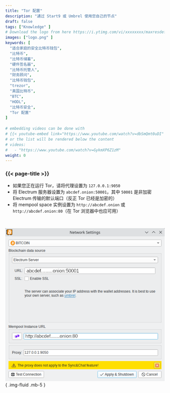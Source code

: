 ```yaml
---
title: "Tor 配置"
description: "通过 Start9 或 Umbrel 使用您自己的节点"
draft: false
tags: ["Knowledge" ]
# Download the logo from here https://i.ytimg.com/vi/xxxxxxxx/maxresdefault.jpg
images: ["logo.png" ]
keywords: [
  "适合家庭的安全比特币钱包",
  "比特币",
  "比特币储蓄",
  "硬件签名器",
  "比特币托管人",
  "财务顾问",
  "比特币钱包",
  "trezor",
  "美国比特币",
  "BTC",
  "HODL",
  "比特币安全",
  "Tor 配置"
]

# embedding videos can be done with 
# {{< youtube-embed link="https://www.youtube.com/watch?v=dbSmQmt0uDI" >}}
# or the list will be rendered below the content
# videos:
#   - "https://www.youtube.com/watch?v=GykmXP6Z1zM"
weight: 0
---
```


### {{< page-title >}}  
 

- 如果您正在运行 Tor，请将代理设置为 `127.0.0.1:9050`  
- 将 Electrum 服务器设置为 `abcdef.onion:50001`，其中 `50001` 是非加密 Electrum 传输的默认端口（反正 Tor 已经是加密的）  
- 将 mempool space 实例设置为 `http://abcdef.onion` 或 `http://abcdef.onion:80`（在 Tor 浏览器中也应可用）

 </br>

 
 ![Tor 配置](config.png)
 { .img-fluid .mb-5 }